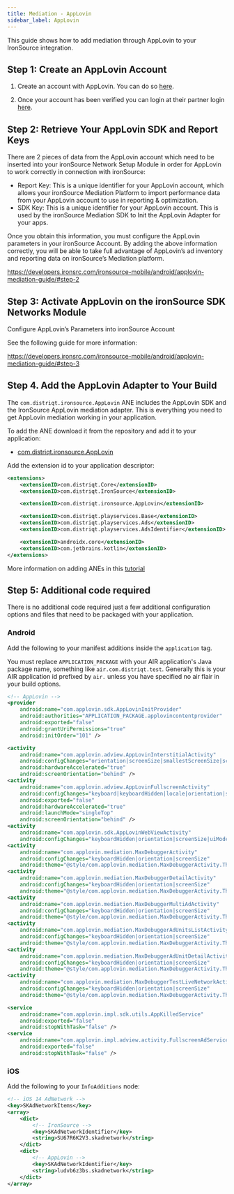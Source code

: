 ```yaml
---
title: Mediation - AppLovin
sidebar_label: AppLovin
---
```


This guide shows how to add mediation through AppLovin to your IronSource integration.


## Step 1: Create an AppLovin Account 

1. Create an account with AppLovin. You can do so [here](https://www.applovin.com/signup).

2. Once your account has been verified you can login at their partner login [here](https://www.applovin.com/login).


## Step 2: Retrieve Your AppLovin SDK and Report Keys

There are 2 pieces of data from the AppLovin account which need to be inserted into your ironSource Network Setup Module in order for AppLovin to work correctly in connection with ironSource:

- Report Key: This is a unique identifier for your AppLovin account, which allows your ironSource Mediation Platform to import performance data from your AppLovin account to use in reporting & optimization.
- SDK Key: This is a unique identifier for your AppLovin account. This is used by the ironSource Mediation SDK to Init the AppLovin Adapter for your apps.

Once you obtain this information, you must configure the AppLovin parameters in your ironSource Account. By adding the above information correctly, you will be able to take full advantage of AppLovin’s ad inventory and reporting data on ironSource’s Mediation platform.


https://developers.ironsrc.com/ironsource-mobile/android/applovin-mediation-guide/#step-2


## Step 3: Activate AppLovin on the ironSource SDK Networks Module

Configure AppLovin’s Parameters into ironSource Account

See the following guide for more information:

https://developers.ironsrc.com/ironsource-mobile/android/applovin-mediation-guide/#step-3



## Step 4. Add the AppLovin Adapter to Your Build

The `com.distriqt.ironsource.AppLovin` ANE includes the AppLovin SDK and the IronSource AppLovin mediation adapter. This is everything you need to get AppLovin mediation working in your application.

To add the ANE download it from the repository and add it to your application:

- [com.distriqt.ironsource.AppLovin](https://github.com/distriqt/ANE-IronSource/raw/master/lib/applovin/com.distriqt.ironsource.AppLovin.ane)

Add the extension id to your application descriptor:

```xml
<extensions>
    <extensionID>com.distriqt.Core</extensionID>
    <extensionID>com.distriqt.IronSource</extensionID>

    <extensionID>com.distriqt.ironsource.AppLovin</extensionID>

    <extensionID>com.distriqt.playservices.Base</extensionID>
    <extensionID>com.distriqt.playservices.Ads</extensionID>
    <extensionID>com.distriqt.playservices.AdsIdentifier</extensionID>

    <extensionID>androidx.core</extensionID>
    <extensionID>com.jetbrains.kotlin</extensionID>
</extensions>
```

More information on adding ANEs in this [tutorial](/docs/tutorials/getting-started)



## Step 5: Additional code required

There is no additional code required just a few additional configuration options and files that need to be packaged with your application.


### Android

Add the following to your manifest additions inside the `application` tag. 

You must replace `APPLICATION_PACKAGE` with your AIR application's Java package name, something like `air.com.distriqt.test`.
Generally this is your AIR application id prefixed by `air.` unless you have specified no air flair in your build options.


```xml
<!-- AppLovin -->
<provider
    android:name="com.applovin.sdk.AppLovinInitProvider"
    android:authorities="APPLICATION_PACKAGE.applovincontentprovider"
    android:exported="false"
    android:grantUriPermissions="true"
    android:initOrder="101" />

<activity
    android:name="com.applovin.adview.AppLovinInterstitialActivity"
    android:configChanges="orientation|screenSize|smallestScreenSize|screenLayout|uiMode"
    android:hardwareAccelerated="true"
    android:screenOrientation="behind" />
<activity
    android:name="com.applovin.adview.AppLovinFullscreenActivity"
    android:configChanges="keyboard|keyboardHidden|locale|orientation|screenLayout|screenSize|smallestScreenSize|uiMode"
    android:exported="false"
    android:hardwareAccelerated="true"
    android:launchMode="singleTop"
    android:screenOrientation="behind" />
<activity
    android:name="com.applovin.sdk.AppLovinWebViewActivity"
    android:configChanges="keyboardHidden|orientation|screenSize|uiMode" />
<activity
    android:name="com.applovin.mediation.MaxDebuggerActivity"
    android:configChanges="keyboardHidden|orientation|screenSize"
    android:theme="@style/com.applovin.mediation.MaxDebuggerActivity.Theme" />
<activity
    android:name="com.applovin.mediation.MaxDebuggerDetailActivity"
    android:configChanges="keyboardHidden|orientation|screenSize"
    android:theme="@style/com.applovin.mediation.MaxDebuggerActivity.Theme" />
<activity
    android:name="com.applovin.mediation.MaxDebuggerMultiAdActivity"
    android:configChanges="keyboardHidden|orientation|screenSize"
    android:theme="@style/com.applovin.mediation.MaxDebuggerActivity.Theme" />
<activity
    android:name="com.applovin.mediation.MaxDebuggerAdUnitsListActivity"
    android:configChanges="keyboardHidden|orientation|screenSize"
    android:theme="@style/com.applovin.mediation.MaxDebuggerActivity.Theme" />
<activity
    android:name="com.applovin.mediation.MaxDebuggerAdUnitDetailActivity"
    android:configChanges="keyboardHidden|orientation|screenSize"
    android:theme="@style/com.applovin.mediation.MaxDebuggerActivity.Theme" />
<activity
    android:name="com.applovin.mediation.MaxDebuggerTestLiveNetworkActivity"
    android:configChanges="keyboardHidden|orientation|screenSize"
    android:theme="@style/com.applovin.mediation.MaxDebuggerActivity.Theme" />

<service
    android:name="com.applovin.impl.sdk.utils.AppKilledService"
    android:exported="false"
    android:stopWithTask="false" />
<service
    android:name="com.applovin.impl.adview.activity.FullscreenAdService"
    android:exported="false"
    android:stopWithTask="false" />
```


### iOS 

Add the following to your `InfoAdditions` node:

```xml
<!-- iOS 14 AdNetwork -->
<key>SKAdNetworkItems</key>
<array>
    <dict>
        <!-- IronSource -->
        <key>SKAdNetworkIdentifier</key>
        <string>SU67R6K2V3.skadnetwork</string> 
    </dict>
    <dict>
        <!-- AppLovin -->
        <key>SKAdNetworkIdentifier</key>
        <string>ludvb6z3bs.skadnetwork</string>
    </dict>
</array>
```

